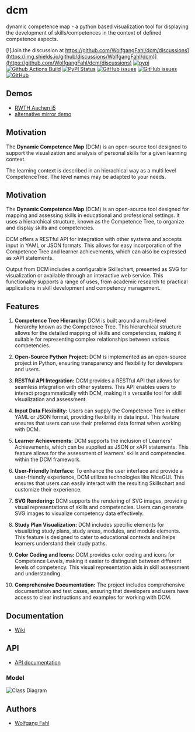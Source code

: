 # dcm
dynamic competence map - a python based visualization tool
for displaying the development of skills/competences in the context of
defined competence aspects.

[![Join the discussion at https://github.com/WolfgangFahl/dcm/discussions](https://img.shields.io/github/discussions/WolfgangFahl/dcm)](https://github.com/WolfgangFahl/dcm/discussions)
[![pypi](https://img.shields.io/pypi/pyversions/dynamic_competence_map)](https://pypi.org/project/dynamic-competence-map/)
[![Github Actions Build](https://github.com/WolfgangFahl/dcm/actions/workflows/build.yml/badge.svg)](https://github.com/WolfgangFahl/dcm/actions/workflows/build.yml)
[![PyPI Status](https://img.shields.io/pypi/v/dynamic_competence_map.svg)](https://pypi.python.org/pypi/dynamic-competence-map/)
[![GitHub issues](https://img.shields.io/github/issues/WolfgangFahl/dcm.svg)](https://github.com/WolfgangFahl/dcm/issues)
[![GitHub issues](https://img.shields.io/github/issues-closed/WolfgangFahl/dcm.svg)](https://github.com/WolfgangFahl/dcm/issues/?q=is%3Aissue+is%3Aclosed)
[![GitHub](https://img.shields.io/github/license/WolfgangFahl/dcm)](https://www.apache.org/licenses/LICENSE-2.0)

## Demos
* [RWTH Aachen i5](https://dcm.wikidata.dbis.rwth-aachen.de/)
* [alternative mirror demo](https://dcm.bitplan.com)

## Motivation ##

The **Dynamic Competence Map** (DCM) is an open-source tool 
designed to support the visualization and analysis of 
personal skills for a given learning context.

The learning context is described in an hierachical way as a multi level CompetenceTree. 
The level names may be adapted to your needs.

## Motivation

The **Dynamic Competence Map** (DCM) is an open-source tool 
designed for mapping and assessing skills in educational and 
professional settings. It uses a hierarchical structure, 
known as the Competence Tree, to organize and display 
skills and competencies.

DCM offers a RESTful API for integration with other 
systems and accepts input in YAML or JSON formats. This 
allows for easy incorporation of the Competence Tree and 
learner achievements, which can also be expressed as 
xAPI statements.

Output from DCM includes a configurable Skillschart, 
presented as SVG for visualization or available through 
an interactive web service. This functionality supports 
a range of uses, from academic research to practical 
applications in skill development and competency management.

## Features

1. **Competence Tree Hierarchy:** DCM is built around a multi-level hierarchy known as the Competence Tree. This hierarchical structure allows for the detailed mapping of skills and competencies, making it suitable for representing complex relationships between various competencies.

2. **Open-Source Python Project:** DCM is implemented as an open-source project in Python, ensuring transparency and flexibility for developers and users.

3. **RESTful API Integration:** DCM provides a RESTful API that allows for seamless integration with other systems. This API enables users to interact programmatically with DCM, making it a versatile tool for skill visualization and assessment.

4. **Input Data Flexibility:** Users can supply the Competence Tree in either YAML or JSON format, providing flexibility in data input. This feature ensures that users can use their preferred data format when working with DCM.

5. **Learner Achievements:** DCM supports the inclusion of Learners' Achievements, which can be supplied as JSON or xAPI statements. This feature allows for the assessment of learners' skills and competencies within the DCM framework.

6. **User-Friendly Interface:** To enhance the user interface and provide a user-friendly experience, DCM utilizes technologies like NiceGUI. This ensures that users can easily interact with the resulting Skillschart and customize their experience.

7. **SVG Rendering:** DCM supports the rendering of SVG images, providing visual representations of skills and competencies. Users can generate SVG images to visualize competency data effectively.

8. **Study Plan Visualization:** DCM includes specific elements for visualizing study plans, study areas, modules, and module elements. This feature is designed to cater to educational contexts and helps learners understand their study paths.

9. **Color Coding and Icons:** DCM provides color coding and icons for Competence Levels, making it easier to distinguish between different levels of competency. This visual representation aids in skill assessment and understanding.

10. **Comprehensive Documentation:** The project includes comprehensive documentation and test cases, ensuring that developers and users have access to clear instructions and examples for working with DCM.

## Documentation
* [Wiki](http://wiki.bitplan.com/index.php/dcm)

## API
* [API documentation](http://dcm.bitplan.com/docs)

### Model
![Class Diagram](http://www.plantuml.com/plantuml/proxy?src=https://raw.githubusercontent.com/WolfgangFahl/dcm/main/dcm.puml?fmt=svg&version=8)

## Authors
* [Wolfgang Fahl](http://www.bitplan.com/Wolfgang_Fahl)

